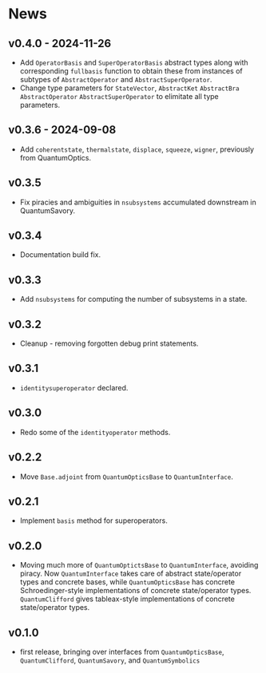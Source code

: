 # News

## v0.4.0 - 2024-11-26

- Add `OperatorBasis` and `SuperOperatorBasis` abstract types along with corresponding `fullbasis` function to obtain these from instances of subtypes of `AbstractOperator` and `AbstractSuperOperator`.
- Change type parameters for `StateVector`, `AbstractKet` `AbstractBra` `AbstractOperator` `AbstractSuperOperator` to elimitate all type parameters.


## v0.3.6 - 2024-09-08

- Add `coherentstate`, `thermalstate`, `displace`, `squeeze`, `wigner`, previously from QuantumOptics.

## v0.3.5

- Fix piracies and ambiguities in `nsubsystems` accumulated downstream in QuantumSavory.

## v0.3.4

- Documentation build fix.

## v0.3.3

- Add `nsubsystems` for computing the number of subsystems in a state.

## v0.3.2

- Cleanup - removing forgotten debug print statements.

## v0.3.1

- `identitysuperoperator` declared.

## v0.3.0

- Redo some of the `identityoperator` methods.

## v0.2.2

- Move `Base.adjoint` from `QuantumOpticsBase` to `QuantumInterface`.

## v0.2.1

- Implement `basis` method for superoperators.

## v0.2.0

- Moving much more of `QuantumOptictsBase` to `QuantumInterface`, avoiding piracy. Now `QuantumInterface` takes care of abstract state/operator types and concrete bases, while `QuantumOpticsBase` has concrete Schroedinger-style implementations of concrete state/operator types. `QuantumClifford` gives tableax-style implementations of concrete state/operator types.

## v0.1.0

- first release, bringing over interfaces from `QuantumOpticsBase`, `QuantumClifford`, `QuantumSavory`, and `QuantumSymbolics`

